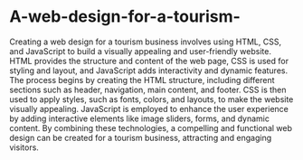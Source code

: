 # A-web-design-for-a-tourism-
Creating a web design for a tourism business involves using HTML, CSS, and JavaScript to build a visually appealing and user-friendly website. HTML provides the structure and content of the web page, CSS is used for styling and layout, and JavaScript adds interactivity and dynamic features. The process begins by creating the HTML structure, including different sections such as header, navigation, main content, and footer. CSS is then used to apply styles, such as fonts, colors, and layouts, to make the website visually appealing. JavaScript is employed to enhance the user experience by adding interactive elements like image sliders, forms, and dynamic content. By combining these technologies, a compelling and functional web design can be created for a tourism business, attracting and engaging visitors.

